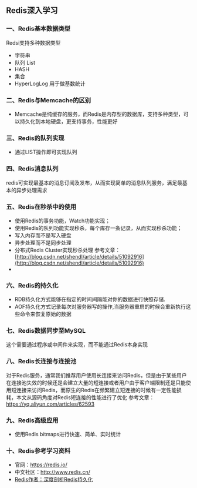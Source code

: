 ## Redis深入学习
### 一、Redis基本数据类型
Redsi支持多种数据类型

* 字符串
* 队列 List
* HASH
* 集合
* HyperLogLog 用于做基数统计


### 二、Redis与Memcache的区别

* Memcache是纯缓存的服务，而Redis是内存型的数据库，支持多种类型，可以持久化到本地硬盘，更支持事务，性能更好

### 三、Redis的队列实现
* 通过LIST操作即可实现队列
### 四、Redis消息队列
redis可实现最基本的消息订阅及发布，从而实现简单的消息队列服务，满足最基本的异步处理需求

### 五、Redis在秒杀中的使用
* 使用Redis的事务功能，Watch功能实现；
* 使用Redis的队列功能实现秒杀，每个库存一条记录，从而实现秒杀功能；
* 写入内存而不是写入硬盘 
* 异步处理而不是同步处理 
* 分布式Redis Cluster实现秒杀处理 参考文章：[http://blog.csdn.net/shendl/article/details/51092916](http://blog.csdn.net/shendl/article/details/51092916)
* 
### 六、Redis的持久化

* RDB持久化方式能够在指定的时间间隔能对你的数据进行快照存储.
* AOF持久化方式记录每次对服务器写的操作,当服务器重启的时候会重新执行这些命令来恢复原始的数据

### 七、Redis数据同步至MySQL
这个需要通过程序或中间件来实现，而不能通过Redis本身实现
### 八、Redis长连接与连接池
对于Redis服务，通常我们推荐用户使用长连接来访问Redis，但是由于某些用户在连接池失效的时候还是会建立大量的短连接或者用户由于客户端限制还是只能使用短连接来访问Redis，而原生的Redis在频繁建立短连接的时候有一定性能损耗，本文从源码角度对Redis短连接的性能进行了优化
参考文章： https://yq.aliyun.com/articles/62593
### 九、Redis高级应用


* 使用Redis bitmaps进行快速、简单、实时统计

### 十、Redis参考学习资料

* 官网：https://redis.io/
* 中文社区：http://www.redis.cn/
* [Redis作者：深度剖析Redis持久化](http://www.iteye.com/news/24675)
